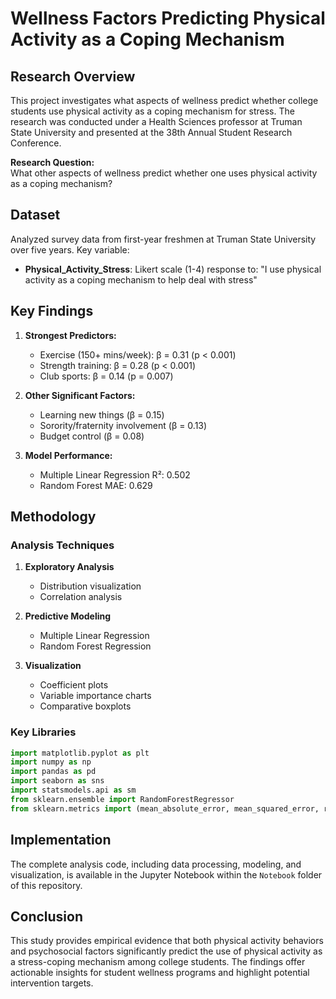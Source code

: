 # Wellness Factors Predicting Physical Activity as a Coping Mechanism

## Research Overview
This project investigates what aspects of wellness predict whether college students use physical activity as a coping mechanism for stress. The research was conducted under a Health Sciences professor at Truman State University and presented at the 38th Annual Student Research Conference.

**Research Question:**  
What other aspects of wellness predict whether one uses physical activity as a coping mechanism?

## Dataset
Analyzed survey data from first-year freshmen at Truman State University over five years. Key variable:

- **Physical_Activity_Stress**: Likert scale (1-4) response to: "I use physical activity as a coping mechanism to help deal with stress"

## Key Findings
1. **Strongest Predictors:**
   - Exercise (150+ mins/week): β = 0.31 (p < 0.001)
   - Strength training: β = 0.28 (p < 0.001)
   - Club sports: β = 0.14 (p = 0.007)

2. **Other Significant Factors:**
   - Learning new things (β = 0.15)
   - Sorority/fraternity involvement (β = 0.13)
   - Budget control (β = 0.08)

3. **Model Performance:**
   - Multiple Linear Regression R²: 0.502
   - Random Forest MAE: 0.629

## Methodology
### Analysis Techniques
1. **Exploratory Analysis**
   - Distribution visualization
   - Correlation analysis

2. **Predictive Modeling**
   - Multiple Linear Regression
   - Random Forest Regression

3. **Visualization**
   - Coefficient plots
   - Variable importance charts
   - Comparative boxplots

### Key Libraries
```python
import matplotlib.pyplot as plt
import numpy as np
import pandas as pd
import seaborn as sns
import statsmodels.api as sm
from sklearn.ensemble import RandomForestRegressor
from sklearn.metrics import (mean_absolute_error, mean_squared_error, r2_score)
```
## Implementation
The complete analysis code, including data processing, modeling, and visualization, is available in the Jupyter Notebook within the `Notebook` folder of this repository.

## Conclusion
This study provides empirical evidence that both physical activity behaviors and psychosocial factors significantly predict the use of physical activity as a stress-coping mechanism among college students. The findings offer actionable insights for student wellness programs and highlight potential intervention targets.
